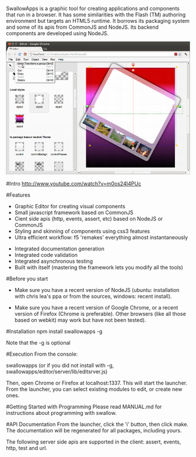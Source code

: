 SwallowApps is a graphic tool for creating applications and components that run in a browser. It has some similarities with the Flash (TM) authoring environment but targets an HTML5 runtime. It borrows its packaging system and some of its apis from CommonJS and NodeJS. Its backend components are developed using NodeJS.

![Screenshot](screenshot.png)

#Intro
http://www.youtube.com/watch?v=m0os24I4PUc

#Features
+ Graphic Editor for creating visual components
+ Small javascript framework based on CommonJS
+ Cient side apis (http, events, assert, etc) based on NodeJS or CommonJS
+ Styling and skinning of components using css3 features
+ Ultra efficient workflow: f5 'remakes' everything almost instantaneously
* Integrated documentation generation
* Integrated code validation
* Integrated asynchronous testing
* Built with itself (mastering the framework lets you modify all the tools)

#Before you start
+ Make sure you have a recent version of NodeJS (ubuntu: installation with
chris lea's ppa or from the sources, windows: recent install).

+ Make sure you have a recent version of Google Chrome, or a recent version
of Firefox (Chrome is preferable). Other browsers (like all those based
on webkit) may work but have not been tested).

#Installation
npm install swallowapps -g

Note that the -g is optional

#Execution
From the console:

swallowapps
(or if you did not install with -g, swallowapps/editor/server/lib/editsrver.js)

Then, open Chrome or Firefox at localhost:1337. This will start the launcher. From the launcher, you can select existing modules to edit, or create new ones.

#Getting Started with Programming
Please read MANUAL.md for instructions about programming with swallow.

#API Documentation
From the launcher, click the 'i' button, then click make. The documentation will be regenerated for all packages, including yours.

The following server side apis are supported in the client: assert, events, http, test and url.
